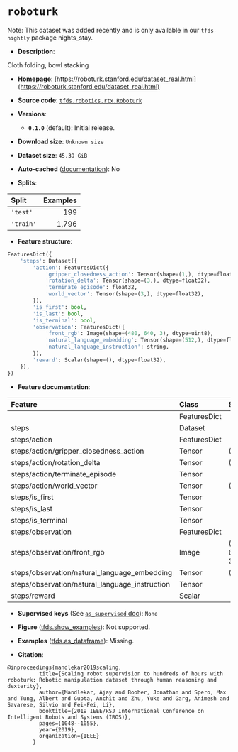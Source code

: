 <div itemscope itemtype="http://schema.org/Dataset">
  <div itemscope itemprop="includedInDataCatalog" itemtype="http://schema.org/DataCatalog">
    <meta itemprop="name" content="TensorFlow Datasets" />
  </div>
  <meta itemprop="name" content="roboturk" />
  <meta itemprop="description" content="Cloth folding, bowl stacking&#10;&#10;To use this dataset:&#10;&#10;```python&#10;import tensorflow_datasets as tfds&#10;&#10;ds = tfds.load(&#x27;roboturk&#x27;, split=&#x27;train&#x27;)&#10;for ex in ds.take(4):&#10;  print(ex)&#10;```&#10;&#10;See [the guide](https://www.tensorflow.org/datasets/overview) for more&#10;informations on [tensorflow_datasets](https://www.tensorflow.org/datasets).&#10;&#10;" />
  <meta itemprop="url" content="https://www.tensorflow.org/datasets/catalog/roboturk" />
  <meta itemprop="sameAs" content="https://roboturk.stanford.edu/dataset_real.html" />
  <meta itemprop="citation" content="@inproceedings{mandlekar2019scaling,&#10;          title={Scaling robot supervision to hundreds of hours with roboturk: Robotic manipulation dataset through human reasoning and dexterity},&#10;          author={Mandlekar, Ajay and Booher, Jonathan and Spero, Max and Tung, Albert and Gupta, Anchit and Zhu, Yuke and Garg, Animesh and Savarese, Silvio and Fei-Fei, Li},&#10;          booktitle={2019 IEEE/RSJ International Conference on Intelligent Robots and Systems (IROS)},&#10;          pages={1048--1055},&#10;          year={2019},&#10;          organization={IEEE}&#10;        }" />
</div>

# `roboturk`


Note: This dataset was added recently and is only available in our
`tfds-nightly` package
<span class="material-icons" title="Available only in the tfds-nightly package">nights_stay</span>.

*   **Description**:

Cloth folding, bowl stacking

*   **Homepage**:
    [https://roboturk.stanford.edu/dataset_real.html](https://roboturk.stanford.edu/dataset_real.html)

*   **Source code**:
    [`tfds.robotics.rtx.Roboturk`](https://github.com/tensorflow/datasets/tree/master/tensorflow_datasets/robotics/rtx/rtx.py)

*   **Versions**:

    *   **`0.1.0`** (default): Initial release.

*   **Download size**: `Unknown size`

*   **Dataset size**: `45.39 GiB`

*   **Auto-cached**
    ([documentation](https://www.tensorflow.org/datasets/performances#auto-caching)):
    No

*   **Splits**:

Split     | Examples
:-------- | -------:
`'test'`  | 199
`'train'` | 1,796

*   **Feature structure**:

```python
FeaturesDict({
    'steps': Dataset({
        'action': FeaturesDict({
            'gripper_closedness_action': Tensor(shape=(1,), dtype=float32),
            'rotation_delta': Tensor(shape=(3,), dtype=float32),
            'terminate_episode': float32,
            'world_vector': Tensor(shape=(3,), dtype=float32),
        }),
        'is_first': bool,
        'is_last': bool,
        'is_terminal': bool,
        'observation': FeaturesDict({
            'front_rgb': Image(shape=(480, 640, 3), dtype=uint8),
            'natural_language_embedding': Tensor(shape=(512,), dtype=float32),
            'natural_language_instruction': string,
        }),
        'reward': Scalar(shape=(), dtype=float32),
    }),
})
```

*   **Feature documentation**:

Feature                                        | Class        | Shape         | Dtype   | Description
:--------------------------------------------- | :----------- | :------------ | :------ | :----------
                                               | FeaturesDict |               |         |
steps                                          | Dataset      |               |         |
steps/action                                   | FeaturesDict |               |         |
steps/action/gripper_closedness_action         | Tensor       | (1,)          | float32 |
steps/action/rotation_delta                    | Tensor       | (3,)          | float32 |
steps/action/terminate_episode                 | Tensor       |               | float32 |
steps/action/world_vector                      | Tensor       | (3,)          | float32 |
steps/is_first                                 | Tensor       |               | bool    |
steps/is_last                                  | Tensor       |               | bool    |
steps/is_terminal                              | Tensor       |               | bool    |
steps/observation                              | FeaturesDict |               |         |
steps/observation/front_rgb                    | Image        | (480, 640, 3) | uint8   |
steps/observation/natural_language_embedding   | Tensor       | (512,)        | float32 |
steps/observation/natural_language_instruction | Tensor       |               | string  |
steps/reward                                   | Scalar       |               | float32 |

*   **Supervised keys** (See
    [`as_supervised` doc](https://www.tensorflow.org/datasets/api_docs/python/tfds/load#args)):
    `None`

*   **Figure**
    ([tfds.show_examples](https://www.tensorflow.org/datasets/api_docs/python/tfds/visualization/show_examples)):
    Not supported.

*   **Examples**
    ([tfds.as_dataframe](https://www.tensorflow.org/datasets/api_docs/python/tfds/as_dataframe)):
    Missing.

*   **Citation**:

```
@inproceedings{mandlekar2019scaling,
          title={Scaling robot supervision to hundreds of hours with roboturk: Robotic manipulation dataset through human reasoning and dexterity},
          author={Mandlekar, Ajay and Booher, Jonathan and Spero, Max and Tung, Albert and Gupta, Anchit and Zhu, Yuke and Garg, Animesh and Savarese, Silvio and Fei-Fei, Li},
          booktitle={2019 IEEE/RSJ International Conference on Intelligent Robots and Systems (IROS)},
          pages={1048--1055},
          year={2019},
          organization={IEEE}
        }
```

